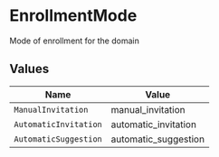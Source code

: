# EnrollmentMode

Mode of enrollment for the domain


## Values

| Name                  | Value                 |
| --------------------- | --------------------- |
| `ManualInvitation`    | manual_invitation     |
| `AutomaticInvitation` | automatic_invitation  |
| `AutomaticSuggestion` | automatic_suggestion  |